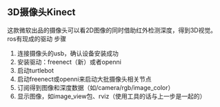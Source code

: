 ## 3D摄像头Kinect
这款微软出品的摄像头可以看2D图像的同时借助红外检测深度，得到3D视觉。
ros有现成的驱动
步骤
1. 连接摄像头的usb，确认设备安装成功
2. 安装驱动：freenect（新）或者openni
3. 启动turtlebot
4. 启动freenect或openni来启动大批摄像头相关节点
5. 订阅得到图像和深度数据（如/camera/rgb/image_color）
6. 显示图像，如image_view包、rviz（使用工具的话与上一步是一起的）
